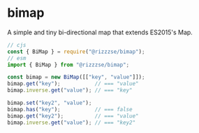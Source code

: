 # bimap

A simple and tiny bi-directional map that extends ES2015's Map.

```ts
// cjs
const { BiMap } = require("@rizzzse/bimap");
// esm
import { BiMap } from "@rizzzse/bimap";

const bimap = new BiMap([["key", "value"]]);
bimap.get("key");           // === "value"
bimap.inverse.get("value"); // === "key"

bimap.set("key2", "value");
bimap.has("key");           // === false
bimap.get("key2");          // === "value"
bimap.inverse.get("value"); // === "key2"
```
